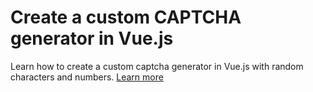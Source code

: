 # Create a custom CAPTCHA generator in Vue.js

Learn how to create a custom captcha generator in Vue.js with random characters and numbers. [Learn more](https://www.nightprogrammer.com/vue-js/create-a-custom-captcha-generator-in-vue-js-example/)
